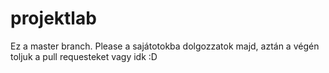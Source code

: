 # projektlab
Ez a master branch. Please a sajátotokba dolgozzatok majd, aztán a végén toljuk a pull requesteket vagy idk :D 
